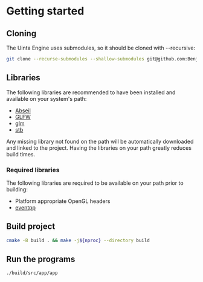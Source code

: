 # Getting started

## Cloning

The Uinta Engine uses submodules, so it should be cloned with --recursive:

```sh
git clone --recurse-submodules --shallow-submodules git@github.com:Benjman/uinta.git
```

## Libraries

The following libraries are recommended to have been installed and available on
your system's path:

* [Abseil](https://github.com/abseil/abseil-cpp)
* [GLFW](https://github.com/glfw/glfw)
* [glm](https://github.com/g-truc/glm)
* [stb](https://github.com/nothings/stb)

Any missing library not found on the path will be automatically downloaded and
linked to the project. Having the libraries on your path greatly reduces build
times.

### Required libraries

The following libraries are required to be available on your path prior to building:

* Platform appropriate OpenGL headers
* [eventpp](https://github.com/wqking/eventpp)

## Build project

```sh
cmake -B build . && make -j${nproc} --directory build
```

## Run the programs

```sh
./build/src/app/app
```
